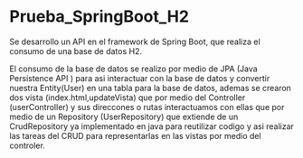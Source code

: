 # Prueba_SpringBoot_H2

Se desarrollo un API en el framework de Spring Boot, que realiza el consumo de una base de datos H2.

El consumo de la base de datos se realizo por medio de JPA (Java Persistence API ) para asi interactuar con la base de datos y convertir nuestra Entity(User) en una tabla para la base de datos, ademas se crearon dos vista (index.html,updateVista) que por medio del Controller (userController) y sus direccones o rutas interactuamos con ellas que por medio de un Repository (UserRepository) que extiende de un CrudRepository ya implementado en java para reutilizar codigo y asi realizar las tareas del CRUD para representarlas en las vistas por medio del controler. 


